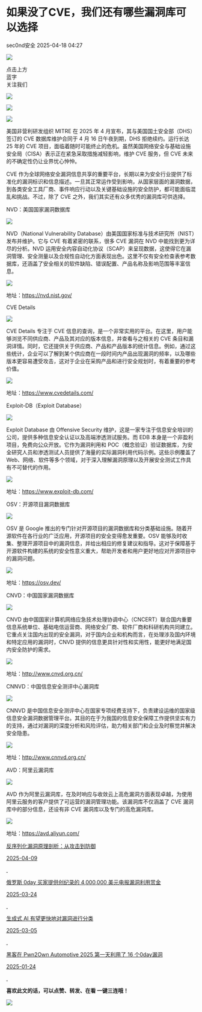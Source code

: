 #  如果没了CVE，我们还有哪些漏洞库可以选择   
 sec0nd安全   2025-04-18 04:27  
  
![](https://mmbiz.qpic.cn/sz_mmbiz_png/qTcIBaTRMWdjcGWCVUAKtpd05lBUJo0eJ4bg9ujlbhoFeMUcSBFia6tzfs0GPK3RRcLC8vysusEFvqicJ0VGicMtA/640 "")  
  
点击上方  
蓝字  
关注我们  
  
![](https://mmbiz.qpic.cn/mmbiz_png/ibV6vqVQpnKD9eLpCQAf69UFrxu8NdzsuFfBDKuKia0X9xJm2mFicP6xnfvpUSafPWB448zx1apYe9Tt76TgsJ12Q/640 "")  
  
  
![](https://mmbiz.qpic.cn/sz_mmbiz_png/JmssGpneVHK2aNAIsS7yQ1icFsQMnHqJhsY5gGWBhGwlDF4mVgbdT6WG0ialZ1GdFOYblVeBCAQzTQhYbBFS7Wog/640 "")  
  
  
![](https://mmbiz.qpic.cn/sz_mmbiz_png/jDxr6RVaB7vgBONCKBxQ9fejl98shElqstWkLcgKRY19YkXtadGoOIicFdFmlic8W8lNhs4zOfYFyQg1libTATLPg/640?wx_fmt=png&from=appmsg "")  
  
美国非营利研发组织 MITRE 在 2025 年 4 月宣布，其与美国国土安全部（DHS）签订的 CVE 数据库维护合同于 4 月 16 日午夜到期，DHS 拒绝续约。运行长达 25 年的 CVE 项目，面临着随时可能终止的危机。虽然美国网络安全与基础设施安全局（CISA）表示正在紧急采取措施减轻影响，维护 CVE 服务，但 CVE 未来的不确定性仍让业界忧心忡忡。  
  
CVE 作为全球网络安全漏洞信息共享的重要平台，长期以来为安全行业提供了标准化的漏洞标识和信息描述。一旦其正常运作受到影响，从国家层面的漏洞数据，到各类安全工具厂商、事件响应行动以及关键基础设施的安全防护，都可能面临混乱和挑战。不过，除了 CVE 之外，我们其实还有众多优秀的漏洞库可供选择。  
  
  
  
NVD：美国国家漏洞数据库  
  
  
![](https://mmbiz.qpic.cn/sz_mmbiz_png/jDxr6RVaB7vgBONCKBxQ9fejl98shElqWicXvqY32WyvyXibiat8qicnDJFSp7j9oII9BhuqXvP4M4mfQVhicstVYTg/640?wx_fmt=png&from=appmsg "")  
  
NVD（National Vulnerability Database）由美国国家标准与技术研究所（NIST）发布并维护。它与 CVE 有着紧密的联系，很多 CVE 漏洞在 NVD 中能找到更为详尽的分析。NVD 运用安全内容自动化协议（SCAP）来呈现数据，这使得它在漏洞管理、安全测量以及合规性自动化方面表现出色。这里不仅有安全检查表参考数据库，还涵盖了安全相关的软件缺陷、错误配置、产品名称及影响范围等丰富信息。  
  
![](https://mmbiz.qpic.cn/mmbiz_png/QkjvmbC1CD0zJ9hBlrElSv4ZqETGn3otgH8VHW1QuoOec3JMAbUyr0iaurJy4DPHBwUsDXiadJ3aha4CvJwyYVew/640 "")  
  
地址：https://nvd.nist.gov/  
  
  
CVE Details  
  
  
![](https://mmbiz.qpic.cn/sz_mmbiz_png/jDxr6RVaB7vgBONCKBxQ9fejl98shElqpzibDwet9P99OzwrD2JtPZHpN61xXhFOqhxTdGBkQHAJ7GN9ONl8aAw/640?wx_fmt=png&from=appmsg "")  
  
CVE Details 专注于 CVE 信息的查询，是一个非常实用的平台。在这里，用户能够浏览不同供应商、产品及其对应的版本信息，并查看与之相关的 CVE 条目和漏洞详情。同时，它还提供关于供应商、产品和产品版本的统计信息。例如，通过这些统计，企业可以了解到某个供应商在一段时间内产品出现漏洞的频率，以及哪些版本更容易遭受攻击，这对于企业在采购产品和进行安全规划时，有着重要的参考价值。  
  
![](https://mmbiz.qpic.cn/mmbiz_png/QkjvmbC1CD0zJ9hBlrElSv4ZqETGn3otgH8VHW1QuoOec3JMAbUyr0iaurJy4DPHBwUsDXiadJ3aha4CvJwyYVew/640 "")  
  
地址：https://www.cvedetails.com/  
  
  
Exploit-DB（Exploit Database）  
  
  
![](https://mmbiz.qpic.cn/sz_mmbiz_png/jDxr6RVaB7vgBONCKBxQ9fejl98shElqLJIp5bQGkU198r0jqhaAp1slibpSe4fWSslrr9FkYrgGc7YbLWBJhog/640?wx_fmt=png&from=appmsg "")  
  
Exploit Database 由 Offensive Security 维护，这是一家专注于信息安全培训的公司，提供多种信息安全认证以及高端渗透测试服务。而 EDB 本身是一个非盈利项目，免费向公众开放。它作为漏洞利用和 POC（概念验证）验证数据库，为安全研究人员和渗透测试人员提供了海量的实际漏洞利用代码示例。这些示例覆盖了 Web、网络、软件等多个领域，对于深入理解漏洞原理以及开展安全测试工作具有不可替代的作用。  
  
![](https://mmbiz.qpic.cn/mmbiz_png/QkjvmbC1CD0zJ9hBlrElSv4ZqETGn3otgH8VHW1QuoOec3JMAbUyr0iaurJy4DPHBwUsDXiadJ3aha4CvJwyYVew/640 "")  
  
地址：https://www.exploit-db.com/  
  
  
OSV：开源项目漏洞数据库  
  
  
![](https://mmbiz.qpic.cn/sz_mmbiz_png/jDxr6RVaB7vgBONCKBxQ9fejl98shElqPR0tcFNEk5HxjLRAR9SdgOYPvH3DveSD6kpNkXZYZTtEu7HAiaNK3EA/640?wx_fmt=png&from=appmsg "")  
  
OSV 是 Google 推出的专门针对开源项目的漏洞数据库和分类基础设施。随着开源软件在各行业的广泛应用，开源项目的安全变得愈发重要。OSV 能够及时收集、整理开源项目中的漏洞信息，并给出相应的修复建议和指导。这对于保障基于开源软件构建的系统的安全性意义重大，帮助开发者和用户更好地应对开源项目中的漏洞问题。  
  
![](https://mmbiz.qpic.cn/mmbiz_png/QkjvmbC1CD0zJ9hBlrElSv4ZqETGn3otgH8VHW1QuoOec3JMAbUyr0iaurJy4DPHBwUsDXiadJ3aha4CvJwyYVew/640 "")  
  
地址：https://osv.dev/  
  
  
CNVD：中国国家漏洞数据库  
  
  
![](https://mmbiz.qpic.cn/sz_mmbiz_png/jDxr6RVaB7vgBONCKBxQ9fejl98shElq9PqTatlWgPeNu3PxSSl00ebWIpicGKdhBPmLibF4zQ4MElFLfGdxjZoA/640?wx_fmt=png&from=appmsg "")  
  
CNVD 由中国国家计算机网络应急技术处理协调中心（CNCERT）联合国内重要信息系统单位、基础电信运营商、网络安全厂商、软件厂商和科研机构共同建立。它重点关注国内出现的安全漏洞，对于国内企业和机构而言，在处理涉及国内环境和特定应用的漏洞时，CNVD 提供的信息更具针对性和实用性，能更好地满足国内安全防护的需求。  
  
![](https://mmbiz.qpic.cn/mmbiz_png/QkjvmbC1CD0zJ9hBlrElSv4ZqETGn3otgH8VHW1QuoOec3JMAbUyr0iaurJy4DPHBwUsDXiadJ3aha4CvJwyYVew/640 "")  
  
地址：http://www.cnvd.org.cn/  
  
  
CNNVD：中国信息安全测评中心漏洞库  
  
  
![](https://mmbiz.qpic.cn/sz_mmbiz_png/jDxr6RVaB7vgBONCKBxQ9fejl98shElq7tbEIOOokAEAhBwReO0IusNuhqSzxNgibBJ7UKMZf86qqEXzxOAt1Xg/640?wx_fmt=png&from=appmsg "")  
  
CNNVD 是中国信息安全测评中心在国家专项经费支持下，负责建设运维的国家级信息安全漏洞数据管理平台。其目的在于为我国的信息安全保障工作提供坚实有力的支持，通过对漏洞的深度分析和风险评估，助力相关部门和企业及时察觉并解决安全隐患。  
  
![](https://mmbiz.qpic.cn/mmbiz_png/QkjvmbC1CD0zJ9hBlrElSv4ZqETGn3otgH8VHW1QuoOec3JMAbUyr0iaurJy4DPHBwUsDXiadJ3aha4CvJwyYVew/640 "")  
  
地址：http://www.cnnvd.org.cn/  
  
  
AVD：阿里云漏洞库  
  
  
![](https://mmbiz.qpic.cn/sz_mmbiz_png/jDxr6RVaB7vgBONCKBxQ9fejl98shElqCmSHznoZpSu6bwo1WN2JxcfWJP1KgW87euzPZLG3eJia16emTtCzszQ/640?wx_fmt=png&from=appmsg "")  
  
AVD 作为阿里云漏洞库，在及时响应与收敛云上高危漏洞方面表现卓越，为使用阿里云服务的客户提供了可运营的漏洞管理功能。该漏洞库不仅涵盖了 CVE 漏洞库中的部分信息，还设有非 CVE 漏洞库以及专门的高危漏洞库。  
  
![](https://mmbiz.qpic.cn/mmbiz_png/QkjvmbC1CD0zJ9hBlrElSv4ZqETGn3otgH8VHW1QuoOec3JMAbUyr0iaurJy4DPHBwUsDXiadJ3aha4CvJwyYVew/640 "")  
  
地址：https://avd.aliyun.com/  
  
[反序列化漏洞原理剖析：从攻击到防御](https://mp.weixin.qq.com/s?__biz=Mzg3NTY0MjIwNg==&mid=2247485940&idx=1&sn=2f88a93a08b27fbe28ca59fe07c58f2a&scene=21#wechat_redirect)  
  
  
[2025-04-09](https://mp.weixin.qq.com/s?__biz=Mzg3NTY0MjIwNg==&mid=2247485940&idx=1&sn=2f88a93a08b27fbe28ca59fe07c58f2a&scene=21#wechat_redirect)  
  
  
[ ](https://mp.weixin.qq.com/s?__biz=Mzg3NTY0MjIwNg==&mid=2247485940&idx=1&sn=2f88a93a08b27fbe28ca59fe07c58f2a&scene=21#wechat_redirect)  
  
  
[俄罗斯 0day 买家提供创纪录的 4,000,000 美元电报漏洞利用赏金](https://mp.weixin.qq.com/s?__biz=Mzg3NTY0MjIwNg==&mid=2247485871&idx=1&sn=62e93e80759c463c007353af2431b080&scene=21#wechat_redirect)  
  
  
[2025-03-24](https://mp.weixin.qq.com/s?__biz=Mzg3NTY0MjIwNg==&mid=2247485871&idx=1&sn=62e93e80759c463c007353af2431b080&scene=21#wechat_redirect)  
  
  
[ ](https://mp.weixin.qq.com/s?__biz=Mzg3NTY0MjIwNg==&mid=2247485871&idx=1&sn=62e93e80759c463c007353af2431b080&scene=21#wechat_redirect)  
  
  
[生成式 AI 有望更快地对漏洞进行分类](https://mp.weixin.qq.com/s?__biz=Mzg3NTY0MjIwNg==&mid=2247485747&idx=1&sn=f1cf8fefe8dd1c08140c5a0126f9e7a7&scene=21#wechat_redirect)  
  
  
[2025-03-05](https://mp.weixin.qq.com/s?__biz=Mzg3NTY0MjIwNg==&mid=2247485747&idx=1&sn=f1cf8fefe8dd1c08140c5a0126f9e7a7&scene=21#wechat_redirect)  
  
  
[ ](https://mp.weixin.qq.com/s?__biz=Mzg3NTY0MjIwNg==&mid=2247485747&idx=1&sn=f1cf8fefe8dd1c08140c5a0126f9e7a7&scene=21#wechat_redirect)  
  
  
[黑客在 Pwn2Own Automotive 2025 第一天利用了 16 个0day漏洞](https://mp.weixin.qq.com/s?__biz=Mzg3NTY0MjIwNg==&mid=2247485575&idx=1&sn=d70e6f03b4c4364b95475edb267f52e3&scene=21#wechat_redirect)  
  
  
[2025-01-24](https://mp.weixin.qq.com/s?__biz=Mzg3NTY0MjIwNg==&mid=2247485575&idx=1&sn=d70e6f03b4c4364b95475edb267f52e3&scene=21#wechat_redirect)  
  
  
[ ](https://mp.weixin.qq.com/s?__biz=Mzg3NTY0MjIwNg==&mid=2247485575&idx=1&sn=d70e6f03b4c4364b95475edb267f52e3&scene=21#wechat_redirect)  
  
  
**喜欢此文的话，可以点赞、转发、在看 一键三连哦！**  
  
![](https://mmbiz.qpic.cn/sz_mmbiz_png/jDxr6RVaB7vglcuxSMkmalibicmpOSAop2ebtW81WD17lIoywzweqOrtD2C7MiaU003Cdo8F8ZpWTqvY50VeDja9w/640?wx_fmt=png&from=appmsg "")  
  
  
  
